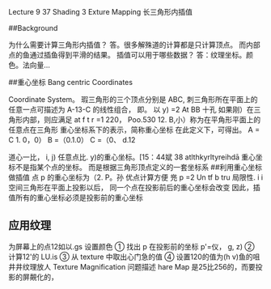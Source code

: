 Lecture 9 37
Shading 3 Exture Mapping
长三角形内插值

##Background

为什么需要计算三角形内插值？
答。很多解殊道的计算都是只计算顶点。
而内部点的鱼通过插鱼得到平滑的结果。
插值可以用于哪些数据？
答：纹理坐标。颜色。法向量…

##重心坐标 Bang centric Coordinates

Coordinate System。
瑕三角形的三个顶点分别是 ABC,
刺三角形所在平面上的任意一点可描述为 A-13-C 的线性组合，
即。 以 y) =2 At BB 十孔
如果刚）在三角形内部，则应满足
at f t r =1
220， Poo.530
12. B,小）称为在平角形平面上的任意点在三角形
重心坐标系下的表示，简称重心坐标
在此定义下，可得出。
A = C 1. 0，0） B =（0.1.0） C =（0、 d.12

道心一比， i, j)
任意点比. y)的重心坐标。[15：44斌 38
atlthkyrltyreihdā
重心坐标不是指某个点的坐标。
而是根据三角形顶点定义的一套坐标系
##利用重心坐标做插值
点 p 的重心坐标为（2. P。孙 优点计算方便
兠 p =2 Un tf b tru
局限性. i i
空间三角形在平面上投影以后，
同一个点在投影前后的重心坐标会改变
因此，插值所有的重心坐标必须是投影前的重心坐标

## 应用纹理

为屏幕上的点12如以.gs 设置颜色
① 找出 p 在投影前的坐标 p'=仪， g, z)
② 计算12'的 LU.is
③ 从 texture 中取出心门急的值
④ 设置120的值为(h v)鱼的咀
井井纹理放人 Texture Magnification
问题描述
hare Map 是25比256的，而要投影的屏䚍化的，

